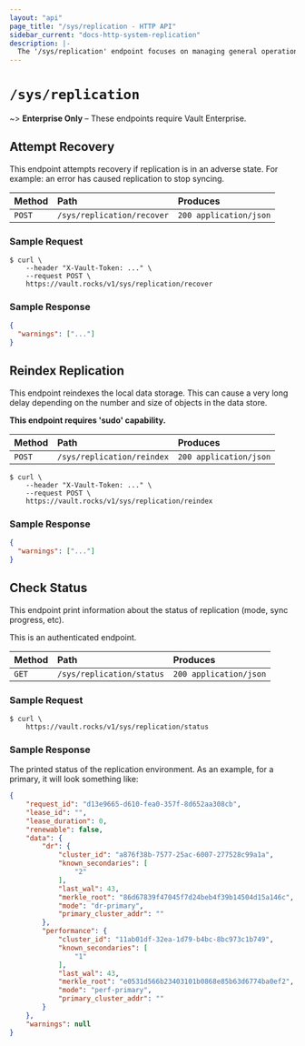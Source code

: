 ```yaml
---
layout: "api"
page_title: "/sys/replication - HTTP API"
sidebar_current: "docs-http-system-replication"
description: |-
  The '/sys/replication' endpoint focuses on managing general operations in Vault Enterprise replication sets
---
```


# `/sys/replication`

~> **Enterprise Only** – These endpoints require Vault Enterprise.

## Attempt Recovery

This endpoint attempts recovery if replication is in an adverse state. For
example: an error has caused replication to stop syncing.

| Method   | Path                         | Produces               |
| :------- | :--------------------------- | :--------------------- |
| `POST`   | `/sys/replication/recover`   | `200 application/json` |

### Sample Request

```
$ curl \
    --header "X-Vault-Token: ..." \
    --request POST \
    https://vault.rocks/v1/sys/replication/recover
```

### Sample Response

```json
{
  "warnings": ["..."]
}
```

## Reindex Replication

This endpoint reindexes the local data storage. This can cause a very long delay
depending on the number and size of objects in the data store.

**This endpoint requires 'sudo' capability.**

| Method   | Path                         | Produces               |
| :------- | :--------------------------- | :--------------------- |
| `POST`   | `/sys/replication/reindex`   | `200 application/json` |

```
$ curl \
    --header "X-Vault-Token: ..." \
    --request POST \
    https://vault.rocks/v1/sys/replication/reindex
```

### Sample Response

```json
{
  "warnings": ["..."]
}
```

## Check Status

This endpoint print information about the status of replication (mode,
sync progress, etc).

This is an authenticated endpoint.

| Method   | Path                         | Produces               |
| :------- | :--------------------------- | :--------------------- |
| `GET`    | `/sys/replication/status`    | `200 application/json` |

### Sample Request

```
$ curl \
    https://vault.rocks/v1/sys/replication/status
```

### Sample Response

The printed status of the replication environment. As an example, for a
primary, it will look something like:

```json
{
	"request_id": "d13e9665-d610-fea0-357f-8d652aa308cb",
	"lease_id": "",
	"lease_duration": 0,
	"renewable": false,
	"data": {
		"dr": {
			"cluster_id": "a876f38b-7577-25ac-6007-277528c99a1a",
			"known_secondaries": [
				"2"
			],
			"last_wal": 43,
			"merkle_root": "86d67839f47045f7d24beb4f39b14504d15a146c",
			"mode": "dr-primary",
			"primary_cluster_addr": ""
		},
		"performance": {
			"cluster_id": "11ab01df-32ea-1d79-b4bc-8bc973c1b749",
			"known_secondaries": [
				"1"
			],
			"last_wal": 43,
			"merkle_root": "e0531d566b23403101b0868e85b63d6774ba0ef2",
			"mode": "perf-primary",
			"primary_cluster_addr": ""
		}
	},
	"warnings": null
}
```
